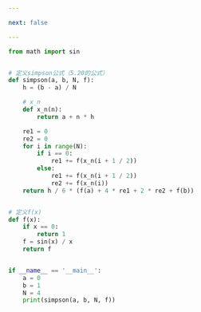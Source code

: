 ```yaml
---

next: false

---
```




<BlogInfo id="1151" title="28.复合Simpson公式" author="白日梦想猿" pv=0 read_times=0 pre_cost_time="0分27秒" category="算法" tag_list="['算法']" create_time="2021.12.15 10:14:07" update_time="2021.12.15 10:35:04" />

```python
from math import sin


# 定义simpson公式（5.20的公式）
def simpson(a, b, N, f):
    h = (b - a) / N

    # x_n
    def x_n(n):
        return a + n * h

    re1 = 0
    re2 = 0
    for i in range(N):
        if i == 0:
            re1 += f(x_n(i + 1 / 2))
        else:
            re1 += f(x_n(i + 1 / 2))
            re2 += f(x_n(i))
    return h / 6 * (f(a) + 4 * re1 + 2 * re2 + f(b))


# 定义f(x)
def f(x):
    if x == 0:
        return 1
    f = sin(x) / x
    return f


if __name__ == '__main__':
    a = 0
    b = 1
    N = 4
    print(simpson(a, b, N, f))

```



<ActionBox />
